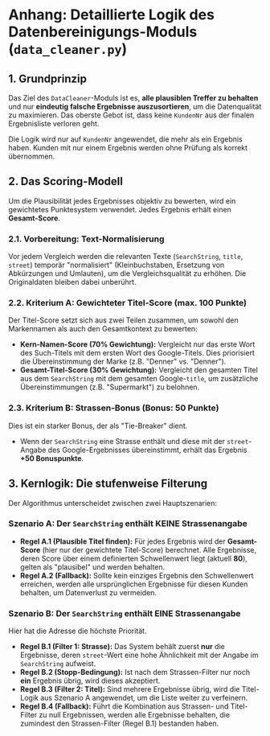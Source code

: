 # Anhang: Detaillierte Logik des Datenbereinigungs-Moduls (`data_cleaner.py`)

## 1. Grundprinzip

Das Ziel des `DataCleaner`-Moduls ist es, **alle plausiblen Treffer zu behalten** und nur **eindeutig falsche Ergebnisse auszusortieren**, um die Datenqualität zu maximieren. Das oberste Gebot ist, dass keine `KundenNr` aus der finalen Ergebnisliste verloren geht.

Die Logik wird nur auf `KundenNr` angewendet, die mehr als ein Ergebnis haben. Kunden mit nur einem Ergebnis werden ohne Prüfung als korrekt übernommen.

## 2. Das Scoring-Modell

Um die Plausibilität jedes Ergebnisses objektiv zu bewerten, wird ein gewichtetes Punktesystem verwendet. Jedes Ergebnis erhält einen **Gesamt-Score**.

### 2.1. Vorbereitung: Text-Normalisierung

Vor jedem Vergleich werden die relevanten Texte (`SearchString`, `title`, `street`) temporär "normalisiert" (Kleinbuchstaben, Ersetzung von Abkürzungen und Umlauten), um die Vergleichsqualität zu erhöhen. Die Originaldaten bleiben dabei unberührt.

### 2.2. Kriterium A: Gewichteter Titel-Score (max. 100 Punkte)

Der Titel-Score setzt sich aus zwei Teilen zusammen, um sowohl den Markennamen als auch den Gesamtkontext zu bewerten:

* **Kern-Namen-Score (70% Gewichtung):** Vergleicht nur das erste Wort des Such-Titels mit dem ersten Wort des Google-Titels. Dies priorisiert die Übereinstimmung der Marke (z.B. "Denner" vs. "Denner").
* **Gesamt-Titel-Score (30% Gewichtung):** Vergleicht den gesamten Titel aus dem `SearchString` mit dem gesamten Google-`title`, um zusätzliche Übereinstimmungen (z.B. "Supermarkt") zu belohnen.

### 2.3. Kriterium B: Strassen-Bonus (Bonus: 50 Punkte)

Dies ist ein starker Bonus, der als "Tie-Breaker" dient.

* Wenn der `SearchString` eine Strasse enthält und diese mit der `street`-Angabe des Google-Ergebnisses übereinstimmt, erhält das Ergebnis **+50 Bonuspunkte**.

## 3. Kernlogik: Die stufenweise Filterung

Der Algorithmus unterscheidet zwischen zwei Hauptszenarien:

### Szenario A: Der `SearchString` enthält KEINE Strassenangabe

* **Regel A.1 (Plausible Titel finden):** Für jedes Ergebnis wird der **Gesamt-Score** (hier nur der gewichtete Titel-Score) berechnet. Alle Ergebnisse, deren Score über einem definierten Schwellenwert liegt (aktuell **80**), gelten als "plausibel" und werden behalten.
* **Regel A.2 (Fallback):** Sollte kein einziges Ergebnis den Schwellenwert erreichen, werden alle ursprünglichen Ergebnisse für diesen Kunden behalten, um Datenverlust zu vermeiden.

### Szenario B: Der `SearchString` enthält EINE Strassenangabe

Hier hat die Adresse die höchste Priorität.

* **Regel B.1 (Filter 1: Strasse):** Das System behält zuerst **nur** die Ergebnisse, deren `street`-Wert eine hohe Ähnlichkeit mit der Angabe im `SearchString` aufweist.
* **Regel B.2 (Stopp-Bedingung):** Ist nach dem Strassen-Filter nur noch **ein** Ergebnis übrig, wird dieses akzeptiert.
* **Regel B.3 (Filter 2: Titel):** Sind mehrere Ergebnisse übrig, wird die Titel-Logik aus Szenario A angewendet, um die Liste weiter zu verfeinern.
* **Regel B.4 (Fallback):** Führt die Kombination aus Strassen- und Titel-Filter zu null Ergebnissen, werden alle Ergebnisse behalten, die zumindest den Strassen-Filter (Regel B.1) bestanden haben.
